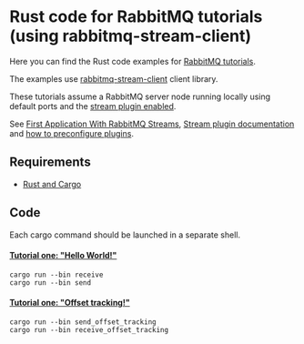 # Rust code for RabbitMQ tutorials (using rabbitmq-stream-client)

Here you can find the Rust code examples for [RabbitMQ
tutorials](https://www.rabbitmq.com/getstarted.html).

The examples use [rabbitmq-stream-client](https://github.com/rabbitmq/rabbitmq-stream-rust-client) client library.

These tutorials assume a RabbitMQ server node running locally using default ports and the [stream plugin enabled](https://www.rabbitmq.com/docs/stream#enabling-plugin).

See [First Application With RabbitMQ Streams](https://www.rabbitmq.com/blog/2021/07/19/rabbitmq-streams-first-application), [Stream plugin documentation](https://www.rabbitmq.com/docs/stream) and [how to preconfigure plugins](https://www.rabbitmq.com/docs/plugins#enabled-plugins-file).

## Requirements

* [Rust and Cargo](https://www.rust-lang.org/tools/install)

## Code
Each cargo command should be launched in a separate shell.

#### [Tutorial one: "Hello World!"](https://www.rabbitmq.com/tutorials/tutorial-one-rust-stream.html)

    cargo run --bin receive
    cargo run --bin send

#### [Tutorial one: "Offset tracking!"](https://www.rabbitmq.com/tutorials/tutorial-two-rust-stream.html)

    cargo run --bin send_offset_tracking
    cargo run --bin receive_offset_tracking